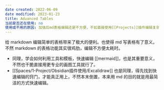 ```yaml
---
date created: 2022-06-09
date modified: 2023-01-23
title: Advanced Tables
当前是否还在使用: no
使用或不用的原因: 加强后md表格编辑还是不方便，不如直接使用[[Projects]]插件编辑复杂表格
---
```


给 markdown 编辑简单的表格带来了极大的便利。也使得 md 写表格有了意义。不然 markdown 的表格功能其实很鸡肋，编辑不方便太耗时。

- 同理，学会如何利用工具和模板，快速编辑 [[mermaid]]，也是其重要意义，不然也干脆直接用更专业的画图工具就行了。
- [[Spaces/1-Project/Obsidian插件使用/Excalidraw]] 也是同理，得先找到快速编辑的窍门，才能真正用上，不然本末倒置，本来用 md 的目的就是用最简洁的方式快速编辑。
